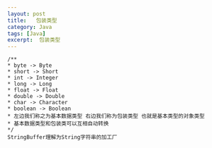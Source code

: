 ```yaml
---
layout: post
title:   包装类型
category: Java
tags: [Java]
excerpt:  包装类型
---
```


	/** 
	* byte -> Byte 
	* short -> Short 
	* int -> Integer 
	* long -> Long 
	* float -> Float 
	* double -> Double 
	* char -> Character 
	* boolean -> Boolean 
	* 左边我们称之为基本数据类型 右边我们称为包装类型 也就是基本类型的对象类型 
	* 基本数据类型和包装类可以互相自动转换 
	*/
	StringBuffer理解为String字符串的加工厂
